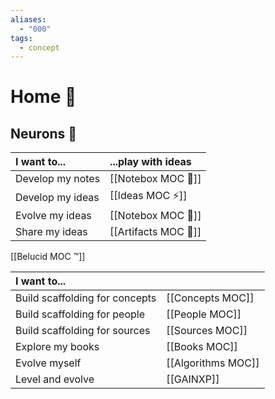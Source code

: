 ```yaml
---
aliases:
  - "000"
tags:
  - concept
---
```

# Home 🏴

## Neurons 🧠


| I want to...     | ...play with ideas   |
| :--------------- | :------------------- |
| Develop my notes | [[Notebox MOC 📓]]   |
| Develop my ideas | [[Ideas MOC ⚡️]]     |
| Evolve my ideas  | [[Notebox MOC 📓]]   |
| Share my ideas   | [[Artifacts MOC 💠]] |
[[Belucid MOC ™]]

| I want to...                   |                    |
| :----------------------------- | :----------------- |
| Build scaffolding for concepts | [[Concepts MOC]]   |
| Build scaffolding for people   | [[People MOC]]     |
| Build scaffolding for sources  | [[Sources MOC]]    |
| Explore my books               | [[Books MOC]]      |
| Evolve myself                  | [[Algorithms MOC]] |
| Level and evolve               | [[GAINXP]]         |

